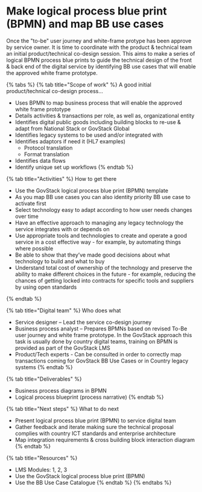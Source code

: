 # Make logical process blue print (BPMN) and map BB use cases

Once the  "to-be" user journey and white-frame protype has been approve by service owner.  It is time to coordinate with the product & technical team an initial product/technical co-design session. This aims to make a series of logical BPMN process blue prints to guide the technical design of the front & back end of the digital service by identifying BB use cases that will enable the approved white frame prototype. &#x20;

{% tabs %}
{% tab title="Scope of work" %}
&#x20;A good initial product/technical co-design process...&#x20;

* Uses BPMN to map business process that will enable the approved white frame prototype&#x20;
* Details activities & transactions per role, as well as, organizational entity &#x20;
* Identifies digital public goods including building blocks to re-use & adapt from National Stack or GovStack Global&#x20;
* Identifies legacy systems to be used and/or integrated with&#x20;
* Identifies adaptors if need it (HL7 examples)  &#x20;
  * Protocol translation &#x20;
  * Format translation &#x20;
* Identifies data flows &#x20;
* Identify unique set up workflows &#x20;
{% endtab %}

{% tab title="Activities" %}
How to get there



* Use the GovStack logical process blue print (BPMN) template &#x20;
* As you map BB use cases you can also identity priority BB use case to activate first &#x20;
* Select technology easy to adapt according to how user needs changes over time &#x20;
* Have an effective approach to managing any legacy technology the service integrates with or depends on&#x20;
* Use appropriate tools and technologies to create and operate a good service in a cost effective way - for example, by automating things where possible&#x20;
* Be able to show that they’ve made good decisions about what technology to build and what to buy&#x20;
* Understand total cost of ownership of the technology and preserve the ability to make different choices in the future - for example, reducing the chances of getting locked into contracts for specific tools and suppliers by using open standards&#x20;

&#x20;
{% endtab %}

{% tab title="Digital team" %}
Who does what&#x20;

* Service designer – Lead the service co-design journey&#x20;
* Business process analyst – Prepares BPMNs based on revised To-Be user journey and white frame prototype. In the GovStack approach this task is usually done by country digital teams, training on BPMN is provided as part of the GovStack LMS&#x20;
* Product/Tech experts  - Can be consulted in order to correctly map transactions coming for GovStack BB Use Cases or in Country legacy systems &#x20;
{% endtab %}

{% tab title="Deliverables" %}
* Business process diagrams in BPMN&#x20;
* Logical process blueprint (process narrative)&#x20;
{% endtab %}

{% tab title="Next steps" %}
What to do next

* Present logical process blue print (BPMN) to service digital team &#x20;
* Gather feedback and iterate making sure the technical proposal complies with country ICT standards and enterprise architecture &#x20;
* Map integration requirements & cross building block interaction diagram&#x20;
{% endtab %}

{% tab title="Resources" %}
* LMS Modules: 1, 2, 3 &#x20;
* Use the GovStack  logical process blue print (BPMN) &#x20;
* Use the BB Use Case Catalogue&#x20;
{% endtab %}
{% endtabs %}
